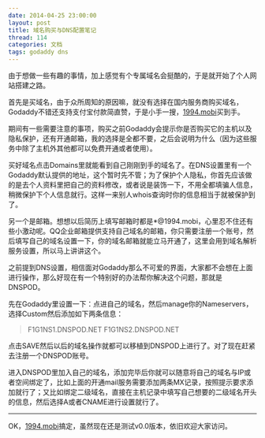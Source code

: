 ```yaml
---
date: 2014-04-25 23:00:00
layout: post
title: 域名购买与DNS配置笔记
thread: 114
categories: 文档
tags: godaddy dns
---
```


由于想做一些有趣的事情，加上感觉有个专属域名会挺酷的，于是就开始了个人网站搭建之路。

首先是买域名，由于众所周知的原因嘛，就没有选择在国内服务商购买域名，Godaddy不错还支持支付宝付款简直赞，于是小手一搜，[1994.mobi](http://1994.mobi/)买到手。

期间有一些需要注意的事项，购买之前Godaddy会提示你是否购买它的主机以及隐私保护，还有开通邮箱，我的选择是全都不要，之后会说明为什么（因为这些服务中除了主机外其他都可以免费开通或者使用）。

买好域名点击Domains里就能看到自己刚刚到手的域名了。在DNS设置里有一个Godaddy默认提供的地址，这个暂时先不管；为了保护个人隐私，你首先应该做的是去个人资料里把自己的资料修改，或者说是装饰一下，不用全都填骗人信息，稍微保护下个人信息就行。这样一来别人whois查询时你的信息相当于就被保护到了。

另一个是邮箱。想想以后简历上填写邮箱时都是*@1994.mobi，心里忍不住还有些小激动呢。QQ企业邮箱提供支持自己域名的邮箱，你只需要注册一个账号，然后填写自己的域名设置一下，你的域名邮箱就能立马开通了，这里会用到域名解析服务设置，所以马上讲讲这个。

之前提到DNS设置，相信面对Godaddy那么不可爱的界面，大家都不会想在上面进行操作，那么好现在有一个特别好的办法帮你解决这个问题，那就是DNSPOD。

先在Godaddy里设置一下：点进自己的域名，然后manage你的Nameservers，选择Custom然后添加如下两条信息：

>F1G1NS1.DNSPOD.NET
>F1G1NS2.DNSPOD.NET

点击SAVE然后以后的域名操作就都可以移植到DNSPOD上进行了。对了现在赶紧去注册一个DNSPOD账号。

进入DNSPOD里加入自己的域名，添加完毕后你就可以随意将自己的域名与IP或者空间绑定了，比如上面的开通mail服务需要添加两条MX记录，按照提示要求添加就行了；又比如绑定二级域名，直接在主机记录中填写自己想要的二级域名开头的信息，然后选择A或者CNAME进行设置就行了。

----

OK，[1994.mobi](http://1994.mobi/)搞定，虽然现在还是测试v0.0版本，依旧欢迎大家访问。
